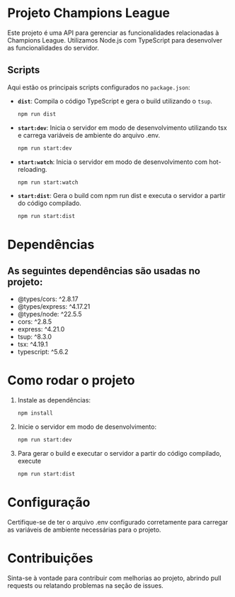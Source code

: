 # Projeto Champions League

Este projeto é uma API para gerenciar as funcionalidades relacionadas à Champions League. Utilizamos Node.js com TypeScript para desenvolver as funcionalidades do servidor.

## Scripts

Aqui estão os principais scripts configurados no `package.json`:

- **`dist`**: Compila o código TypeScript e gera o build utilizando o `tsup`.
    ```bash
    npm run dist
    ```
- **`start:dev`**: Inicia o servidor em modo de desenvolvimento utilizando tsx e carrega variáveis de ambiente do arquivo .env.
    ```bash
    npm run start:dev
    ```
- **`start:watch`**: Inicia o servidor em modo de desenvolvimento com hot-reloading.
    ```bash
    npm run start:watch
    ```
- **`start:dist`**: Gera o build com npm run dist e executa o servidor a partir do código compilado.    
    ```bash
    npm run start:dist
    ```

# Dependências

## As seguintes dependências são usadas no projeto:

- @types/cors: ^2.8.17
- @types/express: ^4.17.21
- @types/node: ^22.5.5
- cors: ^2.8.5
- express: ^4.21.0
- tsup: ^8.3.0
- tsx: ^4.19.1
- typescript: ^5.6.2   

# Como rodar o projeto

1. Instale as dependências:
    ```bash
    npm install
    ```

2. Inicie o servidor em modo de desenvolvimento:    
     ```bash
    npm run start:dev
    ```

 3. Para gerar o build e executar o servidor a partir do código compilado, execute
     ```bash
    npm run start:dist
    ```

# Configuração

Certifique-se de ter o arquivo .env configurado corretamente para carregar as variáveis de ambiente necessárias para o projeto.

# Contribuições

Sinta-se à vontade para contribuir com melhorias ao projeto, abrindo pull requests ou relatando problemas na seção de issues.
